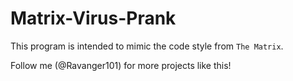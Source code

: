 # Matrix-Virus-Prank

This program is intended to mimic the code style from `The Matrix`.

Follow me (@Ravanger101) for more projects like this!
